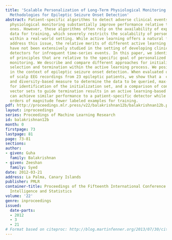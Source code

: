 ```yaml
---
title: 'Scalable Personalization of Long-Term Physiological Monitoring: Active Learning
  Methodologies for Epileptic Seizure Onset Detection'
abstract: Patient-specific algorithms to detect adverse clinical events during long-term
  physiological monitoring substantially improve performance relative to patient-nonspecific
  ones. However, these algorithms often rely on the availability of expert hand-labeled
  data for training, which severely restricts the scalability of personalized monitoring
  within a real-world setting. While active learning offers a natural framework to
  address this issue, the relative merits of different active learning methodologies
  have not been extensively studied in the setting of developing clinically useful
  detectors for infrequent time-series events. In this paper, we identify a core set
  of principles that are relative to the specific goal of personalized long-term physiological
  monitoring. We describe and compare different approaches for initialization, batch
  selection and termination within the active learning process. We position this work
  in the context of epileptic seizure onset detection. When evaluated on a database
  of scalp EEG recordings from 23 epileptic patients, we show that a  combined distance-
  and diversity-based measure to determine the data to be queried, max-min clustering
  for identification of the initialization set, and a comparison of consecutive support
  vector sets to guide termination results in an active learning-based detector that
  can achieve similar performance to a patient-specific detector while requiring two
  orders of magnitude fewer labeled examples for training.
pdf: http://proceedings.mlr.press/v22/balakrishnan12b/balakrishnan12b.pdf
layout: inproceedings
series: Proceedings of Machine Learning Research
id: balakrishnan12b
month: 0
firstpage: 73
lastpage: 81
page: 73-81
sections: 
author:
- given: Guha
  family: Balakrishnan
- given: Zeeshan
  family: Syed
date: 2012-03-21
address: La Palma, Canary Islands
publisher: PMLR
container-title: Proceedings of the Fifteenth International Conference on Artificial
  Intelligence and Statistics
volume: '22'
genre: inproceedings
issued:
  date-parts:
  - 2012
  - 3
  - 21
# Format based on citeproc: http://blog.martinfenner.org/2013/07/30/citeproc-yaml-for-bibliographies/
---
```

